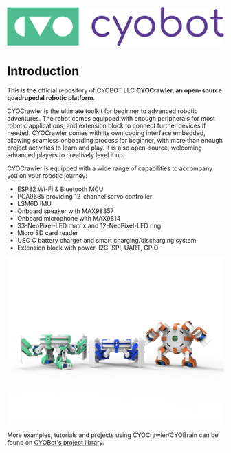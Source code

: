 ![image](assets/Horizontal%20Logo%20CYOBot-Color-RGB.png)
# Introduction
This is the official repository of CYOBOT LLC **CYOCrawler, an open-source quadrupedal robotic platform**. 

CYOCrawler is the ultimate toolkit for beginner to advanced robotic adventures. The robot comes equipped with enough peripherals for most robotic applications, and extension block to connect further devices if needed. CYOCrawler comes with its own coding interface embedded, allowing seamless onboarding process for beginner, with more than enough project activities to learn and play. It is also open-source, welcoming advanced players to creatively level it up.

CYOCrawler is equipped with a wide range of capabilities to accompany you on your robotic journey:
- ESP32 Wi-Fi & Bluetooth MCU
- PCA9685 providing 12-channel servo controller
- LSM6D IMU
- Onboard speaker with MAX98357
- Onboard microphone with MAX9814
- 33-NeoPixel-LED matrix and 12-NeoPixel-LED ring
- Micro SD card reader
- USC C battery charger and smart charging/discharging system
- Extension block with power, I2C, SPI, UART, GPIO

![image](assets/CYOCrawler-different-stance.png)

More examples, tutorials and projects using CYOCrawler/CYOBrain can be found on [CYOBot's project library](https://cyobot.projectcocoon.org/).
